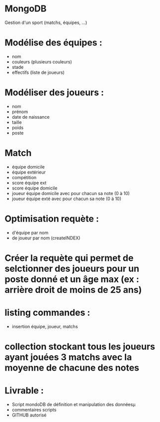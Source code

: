 # MongoDB
Gestion d'un sport (matchs, équipes, ...)
# Modélise des équipes :
- nom
- couleurs (plusieurs couleurs)
- stade
- effectifs (liste de joueurs)

# Modéliser des joueurs : 
- nom
- prénom
- date de naissance
- taille
- poids
- poste

# Match
- équipe domicile
- équipe extérieur
- compétition
- score équipe ext
- score équipe domicile
- joueur équipe domicile avec pour chacun sa note (0 à 10)
- joueur équipe exté avec pour chacun sa note (0 à 10)

# Optimisation requète :
- d'équipe par nom 
- de joueur par nom
(createINDEX) 

# Créer la requète qui permet de selctionner des joueurs pour un poste donné et un âge max (ex : arrière droit de moins de 25 ans)

# listing commandes : 
- insertion équipe, joueur, matchs

# collection stockant tous les joueurs ayant jouées 3 matchs avec la moyenne de chacune des notes

# Livrable :
- Script mondoDB de définition et manipulation des donnéesµ
- commentaires scripts
- GITHUB autorisé
